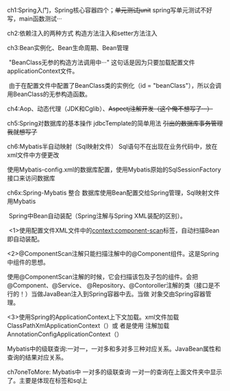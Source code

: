 ch1:Spring入门，Spring核心容器四个；~~单元测试junit~~  spring写单元测试不好写，main函数测试···

ch2:依赖注入的两种方式  构造方法注入和setter方法注入

ch3:Bean实例化、Bean生命周期、Bean管理  

​		"BeanClass无参的构造方法调用中···"  这句话是因为只要加载配置文件applicationContext文件。

​		由于在配置文件中配置了BeanClass类的实例化（id = "beanClass"），所以会调用BeanClass的无参构造函数。

ch4:Aop、动态代理（JDK和Cglib）、~~Aspectj注解开发（这个俺不想写了···）~~

ch5:Spring对数据库的基本操作   jdbcTemplate的简单用法    ~~引出的数据库事务管理我就想写了~~

ch6:Mybatis半自动映射（Sql映射文件） Sql语句不在出现在业务代码中，放在xml文件中方便更改

​		使用Mybatis-config.xml的数据库配置，使用Mybatis原始的SqlSessionFactory接口来访问数据库

ch6x:Spring-Mybatis 整合    数据库使用Bean配置交给Spring管理，Sql映射文件用Mybatis

​		Spring中Bean自动装配（Spring注解与Spring XML装配的区别）。

​			<1>使用配置文件XML文件中的<context:component-scan>标签，自动扫描Bean即自动装配。

​			<2>@ComponentScan注解只能扫描注解中的@Component组件。这是Spring中组件的思想。

​				使用@ComponentScan注解的时候，它会扫描该包及子包的组件。会把@Component、@Service、				@Repository、@Contoroller注解的类（接口是不行的！）当做JavaBean注入到Spring容器中去。当做				对象交由Spring容器管理。

​			<3>使用Spring的ApplicationContext上下文加载。xml文件加载ClassPathXmlApplicationContext（）或				者是使用                                                                    注解加载AnnotationConfigApplicationContext（）

​		Mybatis中的级联查询:一对一，一对多和多对多三种对应关系。JavaBean属性和查询的结果对应关系。

ch7oneToMore: Mybatis中 一对多的级联查询   一对一的查询在上面文件夹中显示了。主要是体现在标签和sql上


